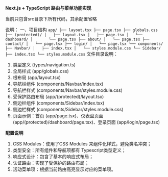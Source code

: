 **Next.js + TypeScript 路由与菜单功能实现**

当前只包含src目录下所有代码，其余配置省略

说明：
一、项目结构
    ```
    app/
    ├── layout.tsx
    ├── page.tsx
    ├── globals.css
    ├── (protected)/
    │   ├── layout.tsx
    │   ├── page.tsx
    │   └── dashboard/
    │       └── page.tsx
    ├── about/
    │   └── page.tsx
    ├── contact/
    │   └── page.tsx
    ├── login/
    │   └── page.tsx
    └── components/
        ├── Navbar/
        │   ├── index.tsx
        │   └── styles.module.css
        └── Sidebar/
            ├── index.tsx
            └── styles.module.css
    ```
文件目录说明：
1. 类型定义 (types/navigation.ts)
2. 全局样式 (app/globals.css)
3.  根布局 (app/layout.tsx)
4.  导航栏组件 (components/Navbar/index.tsx)
5.  导航栏样式 (components/Navbar/styles.module.css)
6.  受保护路由布局 (app/(protected)/layout.tsx)
7.  侧边栏组件 (components/Sidebar/index.tsx)
8.  侧边栏样式 (components/Sidebar/styles.module.css)
9.  页面示例：首页 (app/page.tsx)、仪表盘页面 (app/(protected)/dashboard/page.tsx)、登录页面 (app/login/page.tsx)

**配置说明**
1. CSS Modules：使用了CSS Modules 来组件化样式，避免类名冲突；
2. 类型安全：所有组件和导航项都有 Typescript类型定义；
3. 响应式设计：包含了基本的响应式布局；
4. 认证路由：实现了受保护的路由布局；
5. 活动菜单项：根据当前路由高亮显示对应的菜单项。





